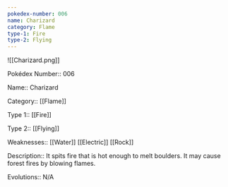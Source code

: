 ```yaml
---
pokedex-number: 006
name: Charizard
category: Flame
type-1: Fire
type-2: Flying
---
```


![[Charizard.png]]

Pokédex Number:: 006

Name:: Charizard

Category:: [[Flame]]

Type 1:: [[Fire]]

Type 2:: [[Flying]]

Weaknesses:: [[Water]] [[Electric]] [[Rock]]

Description:: It spits fire that is hot enough to melt boulders. It may cause forest fires by blowing flames.

Evolutions:: N/A
